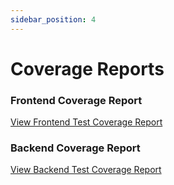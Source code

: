 ```yaml
---
sidebar_position: 4
---
```


# Coverage Reports

### Frontend Coverage Report
[View Frontend Test Coverage Report](../../static/coverage/frontend/coverage/index.html)

### Backend Coverage Report
[View Backend Test Coverage Report](../../static/coverage/backend/coveragefile/html/class_index.html)
